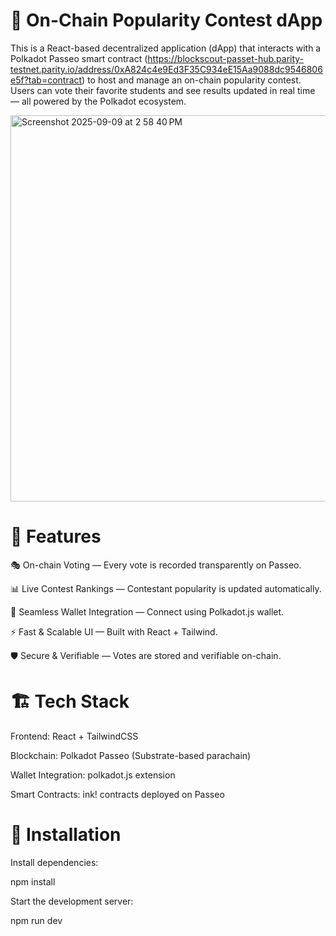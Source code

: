 # 🚀 On-Chain Popularity Contest dApp

This is a React-based decentralized application (dApp) that interacts with a Polkadot Passeo smart contract (https://blockscout-passet-hub.parity-testnet.parity.io/address/0xA824c4e9Ed3F35C934eE15Aa9088dc9546806e5f?tab=contract) to host and manage an on-chain popularity contest. Users can vote their favorite students and see results updated in real time — all powered by the Polkadot ecosystem.

<img width="515" height="618" alt="Screenshot 2025-09-09 at 2 58 40 PM" src="https://github.com/user-attachments/assets/a1e44998-9a65-45ef-acb9-647464c78a88" />


# 📌 Features

🎭 On-chain Voting — Every vote is recorded transparently on Passeo.

📊 Live Contest Rankings — Contestant popularity is updated automatically.

🔗 Seamless Wallet Integration — Connect using Polkadot.js wallet.

⚡ Fast & Scalable UI — Built with React + Tailwind.

🛡️ Secure & Verifiable — Votes are stored and verifiable on-chain.


# 🏗️ Tech Stack

Frontend: React + TailwindCSS

Blockchain: Polkadot Passeo (Substrate-based parachain)

Wallet Integration: polkadot.js extension

Smart Contracts: ink! contracts deployed on Passeo


# 🔧 Installation

Install dependencies:

npm install


Start the development server:

npm run dev
